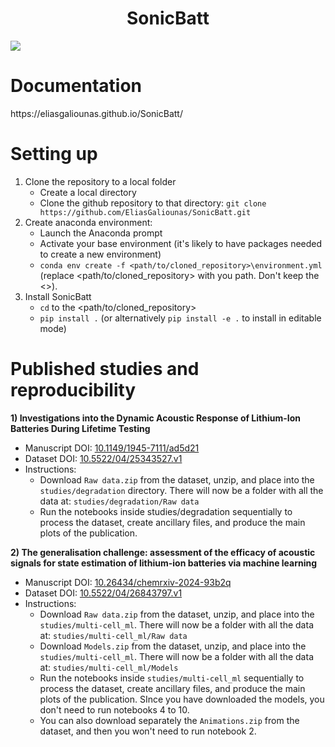 <h1 align="center">SonicBatt</h1>
<a href="https://codecov.io/gh/EliasGaliounas/SonicBatt" > 
 <img src="https://codecov.io/gh/EliasGaliounas/SonicBatt/branch/main/graph/badge.svg?token=O7VLF7G0P9"/> 
 </a>

<h1 align="left">Documentation</h1>
https://eliasgaliounas.github.io/SonicBatt/

<h1 align="left">Setting up</h1>

1) Clone the repository to a local folder
   - Create a local directory
   - Clone the github repository to that directory: `git clone https://github.com/EliasGaliounas/SonicBatt.git`
2) Create anaconda environment:
   - Launch the Anaconda prompt
   - Activate your base environment (it's likely to have packages needed to create a new environment)
   - `conda env create -f <path/to/cloned_repository>\environment.yml` (replace <path/to/cloned_repository> with you path. Don't keep the <>).
3) Install SonicBatt
   - `cd` to the <path/to/cloned_repository>
   - `pip install .` (or alternatively `pip install -e .` to install in editable mode)

<h1 align="left">Published studies and reproducibility</h1>

**1) Investigations into the Dynamic Acoustic Response of Lithium-Ion Batteries During Lifetime Testing**
   - Manuscript DOI: [10.1149/1945-7111/ad5d21](https://doi.org/10.1149/1945-7111/ad5d21)
   - Dataset DOI: [10.5522/04/25343527.v1](https://doi.org/10.5522/04/25343527.v1)
   - Instructions:
      - Download `Raw data.zip` from the dataset, unzip, and place into the `studies/degradation` directory. There will now be a folder with all the data at: `studies/degradation/Raw data`
      - Run the notebooks inside studies/degradation sequentially to process the dataset, create ancillary files, and produce the main plots of the publication.

**2) The generalisation challenge: assessment of the efficacy of acoustic signals for state estimation of lithium-ion batteries via machine learning**
   - Manuscript DOI: [10.26434/chemrxiv-2024-93b2q](https://doi.org/10.26434/chemrxiv-2024-93b2q)
   - Dataset DOI: [10.5522/04/26843797.v1](https://doi.org/10.5522/04/26843797.v1)
   - Instructions:
      - Download `Raw data.zip` from the dataset, unzip, and place into the `studies/multi-cell_ml`. There will now be a folder with all the data at: `studies/multi-cell_ml/Raw data`
      - Download `Models.zip` from the dataset, unzip, and place into the `studies/multi-cell_ml`. There will now be a folder with all the data at: `studies/multi-cell_ml/Models`
      - Run the notebooks inside `studies/multi-cell_ml` sequentially to process the dataset, create ancillary files, and produce the main plots of the publication. SInce you have downloaded the models, you don't need to run notebooks 4 to 10.
      - You can also download separately the `Animations.zip` from the dataset, and then you won't need to run notebook 2.
